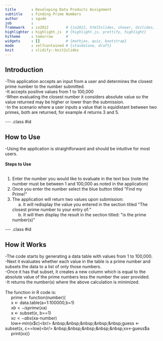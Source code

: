 ```yaml
---
title       : Developing Data Products Assignment
subtitle    : Finding Prime Numbers 
author      : sgude
job         : 
framework   : io2012        # {io2012, html5slides, shower, dzslides, ...}
highlighter : highlight.js  # {highlight.js, prettify, highlight}
hitheme     : tomorrow      # 
widgets     : []            # {mathjax, quiz, bootstrap}
mode        : selfcontained # {standalone, draft}
knit        : slidify::knit2slides
---
```


## Introduction

-This application accepts an input from a user and determines the closest prime number to the number submitted.  
-It accepts positive values from 1 to 100,000  
-When evaluating the closest number it considers absolute value so the value returned may be higher or lower than the submission.  
-In the scenario where a user inputs a value that is equidistant between two primes, both are returned, for example 4 returns 3 and 5.

--- .class #id 

## How to Use

-Using the application is straightforward and should be intuitive for most users.  <br/><br/>
<b>Steps to Use</b><br/><br/>
1. Enter the number you would like to evaluate in the text box (note the number must be between 1 and 100,000 as noted in the application)  <br/>
2. Once you enter the number select the blue button titled "Find my Prime!"<br/>
3. The application will return two values upon submission:  <br/>
&nbsp;&nbsp;&nbsp;&nbsp;&nbsp;a. It will redisplay the value you entered in the section titled "The closest prime number to your entry of:"  <br/>
&nbsp;&nbsp;&nbsp;&nbsp;&nbsp;b. It will then display the result in the section titled: "is the prime number(s)"

--- .class #id 

## How it Works
-The code starts by generating a data table with values from 1 to 100,000.<br/>
-Next it evaluates whether each value in the table is a prime number and subsets the data to a list of only those numbers.<br/>
-Once it has that subset, it creates a new column which is equal to the absolute value of the prime numbers less the number the user provided.<br/>
-It returns the number(s) where the above calculation is minimized.<br/><br/>
The function in R code is:<br/>
&nbsp;&nbsp;&nbsp;&nbsp;&nbsp;prime <- function(number){<br/>
&nbsp;&nbsp;&nbsp;&nbsp;&nbsp;x <- data.table(a=1:100000,b=1)<br/>
&nbsp;&nbsp;&nbsp;&nbsp;&nbsp;x$b<-isprime(x$a)<br/>
&nbsp;&nbsp;&nbsp;&nbsp;&nbsp;x <- subset(x, b==1)<br/>
&nbsp;&nbsp;&nbsp;&nbsp;&nbsp;x$c<-abs(x$a-number)<br/>
&nbsp;&nbsp;&nbsp;&nbsp;&nbsp;low<-min(x$c)<br/>
&nbsp;&nbsp;&nbsp;&nbsp;&nbsp;guess <- subset(x, c==low)<br/>
&nbsp;&nbsp;&nbsp;&nbsp;&nbsp;xx<-guess$a<br/>
&nbsp;&nbsp;&nbsp;&nbsp;&nbsp;print(xx)}
 
